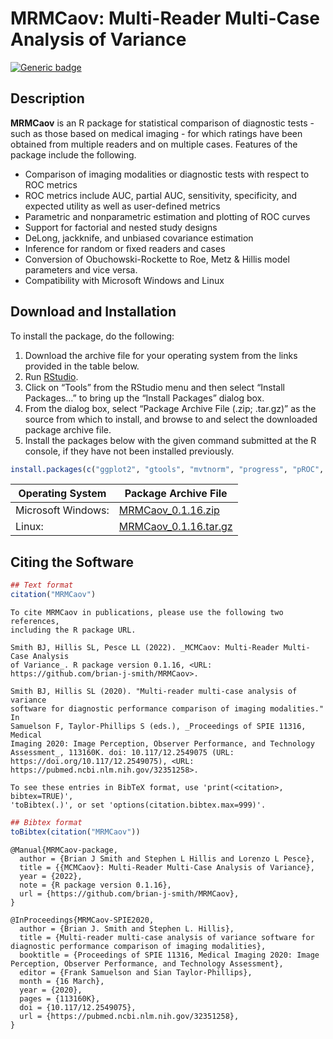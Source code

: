 MRMCaov: Multi-Reader Multi-Case Analysis of Variance
================

[![Generic
badge](https://img.shields.io/badge/docs-online-green.svg)](https://brian-j-smith.github.io/MRMCaov/)

## Description

**MRMCaov** is an R package for statistical comparison of diagnostic
tests - such as those based on medical imaging - for which ratings have
been obtained from multiple readers and on multiple cases. Features of
the package include the following.

-   Comparison of imaging modalities or diagnostic tests with respect to
    ROC metrics
-   ROC metrics include AUC, partial AUC, sensitivity, specificity, and
    expected utility as well as user-defined metrics
-   Parametric and nonparametric estimation and plotting of ROC curves
-   Support for factorial and nested study designs
-   DeLong, jackknife, and unbiased covariance estimation
-   Inference for random or fixed readers and cases
-   Conversion of Obuchowski-Rockette to Roe, Metz & Hillis model
    parameters and vice versa.
-   Compatibility with Microsoft Windows and Linux

## Download and Installation

To install the package, do the following:

1.  Download the archive file for your operating system from the links
    provided in the table below.
2.  Run [RStudio](https://www.rstudio.com/products/rstudio/).
3.  Click on “Tools” from the RStudio menu and then select “Install
    Packages…” to bring up the “Install Packages” dialog box.
4.  From the dialog box, select “Package Archive File (.zip; .tar.gz)”
    as the source from which to install, and browse to and select the
    downloaded package archive file.
5.  Install the packages below with the given command submitted at the R
    console, if they have not been installed previously.

``` r
install.packages(c("ggplot2", "gtools", "mvtnorm", "progress", "pROC", "tibble"))
```

| Operating System   | Package Archive File                                                                                                                    |
|--------------------|-----------------------------------------------------------------------------------------------------------------------------------------|
| Microsoft Windows: | [MRMCaov_0.1.16.zip](https://iowa-my.sharepoint.com/:u:/g/personal/bjsmith_uiowa_edu/EWEWBQYcJc9BiizKq7aL2FcBcowh8wFyfM3Y6SZJF1cSlQ)    |
| Linux:             | [MRMCaov_0.1.16.tar.gz](https://iowa-my.sharepoint.com/:u:/g/personal/bjsmith_uiowa_edu/EdfP3epbG3NOnsJdsHIljZYBHkPiPc4TyIa-cT1Vrc8QVg) |

## Citing the Software

``` r
## Text format
citation("MRMCaov")
```


    To cite MRMCaov in publications, please use the following two references,
    including the R package URL.

    Smith BJ, Hillis SL, Pesce LL (2022). _MCMCaov: Multi-Reader Multi-Case Analysis
    of Variance_. R package version 0.1.16, <URL:
    https://github.com/brian-j-smith/MRMCaov>.

    Smith BJ, Hillis SL (2020). "Multi-reader multi-case analysis of variance
    software for diagnostic performance comparison of imaging modalities." In
    Samuelson F, Taylor-Phillips S (eds.), _Proceedings of SPIE 11316, Medical
    Imaging 2020: Image Perception, Observer Performance, and Technology
    Assessment_, 113160K. doi: 10.117/12.2549075 (URL:
    https://doi.org/10.117/12.2549075), <URL:
    https://pubmed.ncbi.nlm.nih.gov/32351258>.

    To see these entries in BibTeX format, use 'print(<citation>, bibtex=TRUE)',
    'toBibtex(.)', or set 'options(citation.bibtex.max=999)'.

``` r
## Bibtex format
toBibtex(citation("MRMCaov"))
```

    @Manual{MRMCaov-package,
      author = {Brian J Smith and Stephen L Hillis and Lorenzo L Pesce},
      title = {{MCMCaov}: Multi-Reader Multi-Case Analysis of Variance},
      year = {2022},
      note = {R package version 0.1.16},
      url = {https://github.com/brian-j-smith/MRMCaov},
    }

    @InProceedings{MRMCaov-SPIE2020,
      author = {Brian J. Smith and Stephen L. Hillis},
      title = {Multi-reader multi-case analysis of variance software for diagnostic performance comparison of imaging modalities},
      booktitle = {Proceedings of SPIE 11316, Medical Imaging 2020: Image Perception, Observer Performance, and Technology Assessment},
      editor = {Frank Samuelson and Sian Taylor-Phillips},
      month = {16 March},
      year = {2020},
      pages = {113160K},
      doi = {10.117/12.2549075},
      url = {https://pubmed.ncbi.nlm.nih.gov/32351258},
    }
